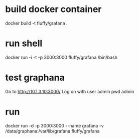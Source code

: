 # build docker container

docker build -t fluffy/grafana .

# run shell

docker run -i -t  -p 3000:3000 fluffy/grafana /bin/bash

# test graphana

Go to  http://10.1.3.10:3000/
Log on with user admin pwd admin

# run

docker run -d -p 3000:3000 --name grafana -v /data/graphana:/var/lib/grafana fluffy/grafana

